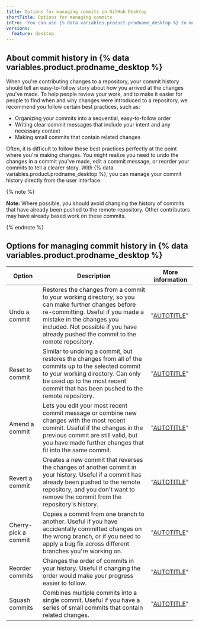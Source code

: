 ```yaml
---
title: Options for managing commits in GitHub Desktop
shortTitle: Options for managing commits
intro: 'You can use {% data variables.product.prodname_desktop %} to maintain an easy-to-follow commit history.'
versions:
  feature: desktop
---
```


## About commit history in {% data variables.product.prodname_desktop %}

When you're contributing changes to a repository, your commit history should tell an easy-to-follow story about how you arrived at the changes you've made. To help people review your work, and to make it easier for people to find when and why changes were introduced to a repository, we recommend you follow certain best practices, such as:

- Organizing your commits into a sequential, easy-to-follow order
- Writing clear commit messages that include your intent and any necessary context
- Making small commits that contain related changes

Often, it is difficult to follow these best practices perfectly at the point where you're making changes. You might realize you need to undo the changes in a commit you've made, edit a commit message, or reorder your commits to tell a clearer story. With {% data variables.product.prodname_desktop %}, you can manage your commit history directly from the user interface.

{% note %}

**Note:** Where possible, you should avoid changing the history of commits that have already been pushed to the remote repository. Other contributors may have already based work on these commits.

{% endnote %}

## Options for managing commit history in {% data variables.product.prodname_desktop %}

| Option | Description | More information |
| ------ | ----------- | ---------------- |
| Undo a commit | Restores the changes from a commit to your working directory, so you can make further changes before re-committing. Useful if you made a mistake in the changes you included. Not possible if you have already pushed the commit to the remote repository. | "[AUTOTITLE](/desktop/managing-commits/undoing-a-commit-in-github-desktop)" |
| Reset to commit |  Similar to undoing a commit, but restores the changes from all of the commits up to the selected commit to your working directory. Can only be used up to the most recent commit that has been pushed to the remote repository. | "[AUTOTITLE](/desktop/managing-commits/resetting-to-a-commit-in-github-desktop)" |
| Amend a commit | Lets you edit your most recent commit message or combine new changes with the most recent commit. Useful if the changes in the previous commit are still valid, but you have made further changes that fit into the same commit. | "[AUTOTITLE](/desktop/managing-commits/amending-a-commit-in-github-desktop)" |
| Revert a commit | Creates a new commit that reverses the changes of another commit in your history. Useful if a commit has already been pushed to the remote repository, and you don't want to remove the commit from the repository's history. | "[AUTOTITLE](/desktop/managing-commits/reverting-a-commit-in-github-desktop)" |
| Cherry-pick a commit | Copies a commit from one branch to another. Useful if you have accidentally committed changes on the wrong branch, or if you need to apply a bug fix across different branches you're working on. | "[AUTOTITLE](/desktop/managing-commits/cherry-picking-a-commit-in-github-desktop)" |
| Reorder commits | Changes the order of commits in your history. Useful if changing the order would make your progress easier to follow. | "[AUTOTITLE](/desktop/managing-commits/reordering-commits-in-github-desktop)" |
| Squash commits | Combines multiple commits into a single commit. Useful if you have a series of small commits that contain related changes. | "[AUTOTITLE](/desktop/managing-commits/squashing-commits-in-github-desktop)" |
